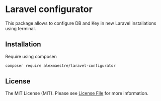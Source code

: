 # Laravel configurator

This package allows to configure DB and Key in new Laravel installations using terminal.

## Installation

Require using composer:

```bash
composer require alexmaestre/laravel-configurator
```
## License

The MIT License (MIT). Please see [License File](LICENSE.md) for more information.
